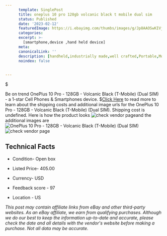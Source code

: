 ```yaml
---
      template: SinglePost
      title: oneplus 10 pro 128gb volcanic black t mobile dual sim 
      status: Published
      date: '2023-02-12'
      featuredImage: https://i.ebayimg.com/thumbs/images/g/Jp8AAOSwKIVj48u8/s-l225.jpg
      categories: 
      excerpt: >-
        [smartphone,device ,hand held device]
      meta:
      canonicalLink: ''
      description: [handheld,industrially made,well crafted,Portable,Mobile,Compact,Convenient,Lightweight,Maneuverable,Man-portable,Miniature,Carriable,Hand-held,Light,Holdable,Transportable,Mobile device,Pocket-sized,On-the-go,Wireless,Cordless,Compact size,Convenient size, smartphone,device ,hand held device]
      noindex: false
      
        
---
```

$

Be on trend OnePlus 10 Pro - 128GB - Volcanic Black (T-Mobile) (Dual SIM) - a 1-star Cell Phones & Smartphones device.
$[Click Here](https://www.ebay.com/itm/266123130736?hash=item3df62cb770%3Ag%3AJp8AAOSwKIVj48u8&mkevt=1&mkcid=1&mkrid=711-53200-19255-0&campid=%253CePNCampaignId%253E&customid=%253CreferenceId%253E&toolid=10049) to read more to learn about the shipping costs and additional image urls for the OnePlus 10 Pro - 128GB - Volcanic Black (T-Mobile) (Dual SIM). Shipping cost is undefined. Here is how the product looks ![check vendor page](https://i.ebayimg.com/thumbs/images/g/Jp8AAOSwKIVj48u8/s-l225.jpg)and the additional images are![OnePlus 10 Pro - 128GB - Volcanic Black (T-Mobile) (Dual SIM)](https://i.ebayimg.com/images/g/Jp8AAOSwKIVj48u8/s-l1600.jpg)![check vendor page](https://origin-galleryplus.ebayimg.com/ws/web/266123130736_2_0_1/225x225.jpg,https://origin-galleryplus.ebayimg.com/ws/web/266123130736_3_0_1/225x225.jpg,https://origin-galleryplus.ebayimg.com/ws/web/266123130736_4_0_1/225x225.jpg,https://origin-galleryplus.ebayimg.com/ws/web/266123130736_5_0_1/225x225.jpg)



 ## Technical Facts 



     
      

 - Condition- Open box 


      

 - Listed Price- 405.00 


      

 - Currency- USD 


      

 - Feedback score - 97 


      

 - Location - US 


      
      

 *_This post may contain affiliate links from eBay and other third-party websites. As an eBay affiliate, we earn from qualifying purchases. Although we do our best to keep the information up-to-date and accurate, please check the date and all details with the vendor's website before making a purchase. Not all data may be accurate._*







